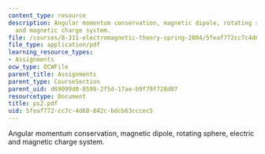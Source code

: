```yaml
---
content_type: resource
description: Angular momentum conservation, magnetic dipole, rotating sphere, electric
  and magnetic charge system.
file: /courses/8-311-electromagnetic-theory-spring-2004/5feaf772cc7c4d68842cbdcb63cccec5_ps2.pdf
file_type: application/pdf
learning_resource_types:
- Assignments
ocw_type: OCWFile
parent_title: Assignments
parent_type: CourseSection
parent_uid: d69099d0-8599-2f5d-17ae-b9f79f728d07
resourcetype: Document
title: ps2.pdf
uid: 5feaf772-cc7c-4d68-842c-bdcb63cccec5
---
```

Angular momentum conservation, magnetic dipole, rotating sphere, electric and magnetic charge system.

